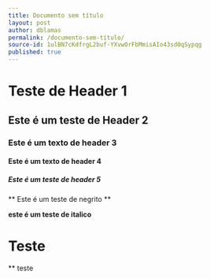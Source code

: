 ```yaml
---
title: Documento sem título
layout: post
author: dblamas
permalink: /documento-sem-título/
source-id: 1ulBN7cKdfrgL2buf-YXvwOrFbMmisAIo43sd0qSypqg
published: true
---
```

# Teste de Header 1

## Este é um teste de Header 2

### Este é um texto de header 3

#### Este é um texto de header 4

##### Este é um teste de header 5

** Este é um teste de negrito **

__este é um teste de italico__ 

# Teste

** teste 

